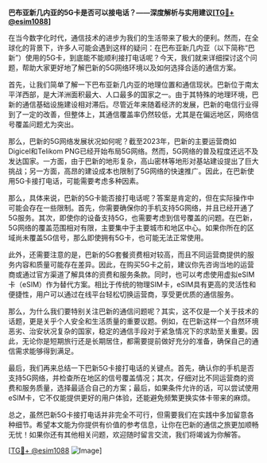 **巴布亚新几内亚的5G卡是否可以接电话？——深度解析与实用建议[[TG💪+ @esim1088](https://t.me/s/esim1088)]**

在当今数字化时代，通信技术的进步为我们的生活带来了极大的便利。然而，在全球化的背景下，许多人可能会遇到这样的疑问：在巴布亚新几内亚（以下简称“巴新”）使用的5G卡，到底能不能顺利接打电话呢？今天，我们就来详细探讨这个问题，帮助大家更好地了解巴新的5G网络环境以及如何选择合适的通信方案。

首先，让我们简单了解一下巴布亚新几内亚的地理位置和通信现状。巴新位于南太平洋西部，是大洋洲面积最大、人口最多的国家之一。由于其特殊的地理环境，巴新的通信基础设施建设相对滞后。尽管近年来随着经济的发展，巴新的电信行业得到了一定的改善，但整体上，其通信覆盖率仍然较低，尤其是在偏远地区，网络信号覆盖问题尤为突出。

那么，巴新的5G网络发展状况如何呢？截至2023年，巴新的主要运营商如Digicel和Telikom PNG已经开始布局5G网络。然而，5G网络的普及程度还远不及发达国家。一方面，由于巴新的地形复杂，高山密林等地形对基站建设提出了巨大挑战；另一方面，高昂的建设成本也限制了5G网络的快速推广。因此，在巴新使用5G卡接打电话，可能需要考虑多种因素。

那么，具体来说，巴新的5G卡能否接打电话呢？答案是肯定的，但在实际操作中可能会存在一些限制。首先，你需要确保你的手机支持5G网络，并且已经开通了5G服务。其次，即使你的设备支持5G，也需要考虑到信号覆盖的问题。在巴新，5G网络的覆盖范围相对有限，主要集中于主要城市和地区中心。如果你所在的区域尚未覆盖5G信号，那么即使拥有5G卡，也可能无法正常使用。

此外，还需要注意的是，巴新的5G套餐资费相对较高，而且不同运营商提供的服务内容和质量可能存在差异。因此，在购买5G卡之前，建议你先咨询当地的运营商或通过官方渠道了解具体的资费和服务条款。同时，也可以考虑使用虚拟eSIM卡（eSIM）作为替代方案。相比于传统的物理SIM卡，eSIM具有更高的灵活性和便捷性，用户可以通过在线平台轻松切换运营商，享受更优质的通信服务。

那么，为什么我们要特别关注巴新的通信问题呢？其实，这不仅是一个关于技术的话题，更是关乎个人安全和生活质量的重要议题。例如，在巴新这样一个自然环境恶劣、治安状况复杂的国家，稳定的通信手段对于紧急情况下的求助至关重要。因此，无论你是短期旅行还是长期居住，都需要提前做好充分的准备，确保自己的通信需求能够得到满足。

最后，我们再来总结一下巴新5G卡接打电话的关键点。首先，确认你的手机是否支持5G网络，并检查所在地区的信号覆盖情况；其次，仔细对比不同运营商的资费和服务质量，选择最适合自己的方案；最后，如果条件允许的话，可以尝试使用eSIM卡，它不仅能提供更好的用户体验，还能避免频繁更换实体卡带来的麻烦。

总之，虽然巴新5G卡接打电话并非完全不可行，但需要我们在实践中多加留意各种细节。希望本文能为你提供有价值的参考信息，让你在巴新的通信之旅更加顺畅无忧！如果你还有其他相关问题，欢迎随时留言交流，我们将竭诚为你解答。

[[TG💪+ @esim1088](https://t.me/s/esim1088) ![Image](https://i.postimg.cc/4NQfJmqS/Snipaste-2025-05-13-00-14-12.png)]